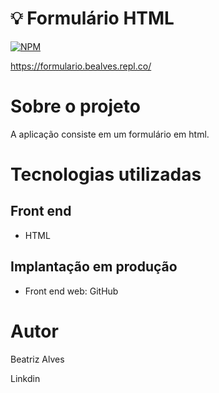 # :bulb: Formulário HTML

[![NPM](https://img.shields.io/npm/l/react)](https://github.com/bea3853/Projeto-Atos/blob/master/LICENSE)

 https://formulario.bealves.repl.co/ 

#  Sobre o projeto

  
A aplicação consiste  em um formulário em html.  

  
#  Tecnologias utilizadas

##  Front end

- HTML


##  Implantação em produção

- Front end web: GitHub
  

#  Autor
Beatriz Alves

Linkdin
